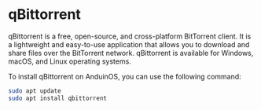 # qBittorrent

qBittorrent is a free, open-source, and cross-platform BitTorrent client. It is a lightweight and easy-to-use application that allows you to download and share files over the BitTorrent network. qBittorrent is available for Windows, macOS, and Linux operating systems.

To install qBittorrent on AnduinOS, you can use the following command:

```bash
sudo apt update
sudo apt install qbittorrent
```
